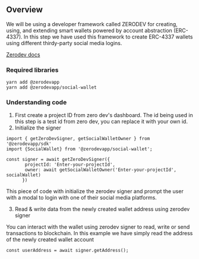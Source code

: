 ## Overview

We will be using a developer framework called ZERODEV for creating, using, and extending smart wallets powered by account abstraction (ERC-4337). 
In this step we have used this framework to create ERC-4337 wallets using different thirdy-party social media logins.

[Zerodev docs](https://docs.zerodev.app/) 

### Required libraries 

```
yarn add @zerodevapp
yarn add @zerodevapp/social-wallet
```

### Understanding code

1) First create a project ID from zero dev's dashboard. The id being used in this step is a test id from zero dev, you can replace it with your own id.
2) Initialize the signer 
```
import { getZeroDevSigner, getSocialWalletOwner } from '@zerodevapp/sdk'
import {SocialWallet} from '@zerodevapp/social-wallet';

const signer = await getZeroDevSigner({
       projectId: 'Enter-your-projectId',
       owner: await getSocialWalletOwner('Enter-your-projectId', socialWallet)
      })
```
This piece of code with initialize the zerodev signer and prompt the user with a modal to login with one of their social media platforms.

3) Read & write data from the newly created wallet address using zerodev signer

You can interact with the wallet using zerodev signer to read, write or send transactions to blockchain. In this example we have simply read the address of the newly created wallet account

```
const userAddress = await signer.getAddress();
```

